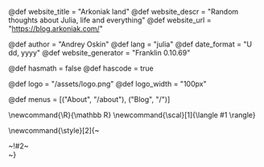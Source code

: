 <!-- ---------------------------------------------------
Add here global page variables to use throughout your
website.
The website_* must be defined for the RSS to work
----------------------------------------------------- -->

@def website_title = "Arkoniak land"
@def website_descr = "Random thoughts about Julia, life and everything"
@def website_url   = "https://blog.arkoniak.com/"

@def author = "Andrey Oskin"
@def lang = "julia"
@def date_format = "U dd, yyyy"
@def website_generator = "Franklin 0.10.69"

@def hasmath = false
@def hascode = true

@def logo = "/assets/logo.png"
@def logo_width = "100px"

@def menus = [("About", "/about"), ("Blog", "/")]

<!-- ---------------------------------------------------
Add here global latex commands to use throughout your
pages. It can be math commands but does not need to be.
For instance:
* \newcommand{\phrase}{This is a long phrase to copy.}
----------------------------------------------------- -->


\newcommand{\R}{\mathbb R}
\newcommand{\scal}[1]{\langle #1 \rangle}


<!-- Put a box around something and pass some css styling to the box
(useful for images for instance) e.g. :
\style{width:80%;}{![](path/to/img.png)} -->
\newcommand{\style}[2]{~~~<div style="!#1;margin-left:auto;margin-right:auto;">~~~!#2~~~</div>~~~}
